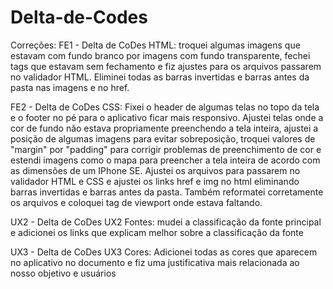 # Delta-de-Codes

Correções:
FE1 - Delta de CoDes
HTML: troquei algumas imagens que estavam com fundo branco por imagens com fundo transparente, fechei tags que estavam sem fechamento e fiz ajustes para os arquivos passarem no validador HTML. Eliminei todas as barras invertidas e barras antes da pasta nas imagens e no href.

FE2 - Delta de CoDes
CSS: Fixei o header de algumas telas no topo da tela e o footer no pé para o aplicativo ficar mais responsivo. Ajustei telas onde a cor de fundo não estava propriamente preenchendo a tela inteira, ajustei a posição de algumas imagens para evitar sobreposição, troquei valores de "margin" por "padding" para corrigir problemas de preenchimento de cor e estendi imagens como o mapa para preencher a tela inteira de acordo com as dimensões de um IPhone SE. Ajustei os arquivos para passarem no validador HTML e CSS e ajustei os links href e img no html eliminando barras invertidas e barras antes da pasta. Também reformatei corretamente os arquivos e coloquei tag de viewport onde estava faltando.

UX2 - Delta de CoDes
UX2 Fontes: mudei a classificação da fonte principal e adicionei os links que explicam melhor sobre a classificação da fonte

UX3 - Delta de CoDes
UX3 Cores: Adicionei todas as cores que aparecem no aplicativo no documento e fiz uma justificativa mais relacionada ao nosso objetivo e usuários
